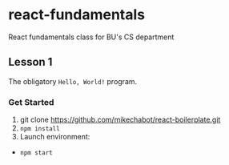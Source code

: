 # react-fundamentals
React fundamentals class for BU's CS department

## Lesson 1

The obligatory `Hello, World!` program.

### Get Started
1. git clone https://github.com/mikechabot/react-boilerplate.git
2. `npm install`
3. Launch environment:
  * `npm start`

